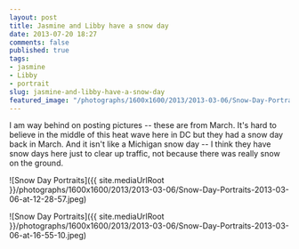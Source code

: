 ```yaml
---
layout: post
title: Jasmine and Libby have a snow day
date: 2013-07-20 18:27
comments: false
published: true
tags:
- jasmine
- Libby
- portrait
slug: jasmine-and-libby-have-a-snow-day
featured_image: "/photographs/1600x1600/2013/2013-03-06/Snow-Day-Portraits-2013-03-06-at-12-28-57.jpeg"
---
```

I am way behind on posting pictures -- these are from March.  It's hard to believe in the middle of this heat wave here in DC but they had a snow day back in March.  And it isn't like a Michigan snow day -- I think they have snow days here just to clear up traffic, not because there was really snow on the ground.

![Snow Day Portraits]({{ site.mediaUrlRoot }}/photographs/1600x1600/2013/2013-03-06/Snow-Day-Portraits-2013-03-06-at-12-28-57.jpeg)

![Snow Day Portraits]({{ site.mediaUrlRoot }}/photographs/1600x1600/2013/2013-03-06/Snow-Day-Portraits-2013-03-06-at-16-55-10.jpeg)
